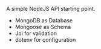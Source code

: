 A simple NodeJS API starting point.

- MongoDB as Database
- Mongoose as Schema
- Joi for validation
- dotenv for configuration

